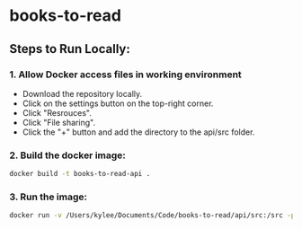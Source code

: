 # books-to-read

## Steps to Run Locally:

### 1. Allow Docker access files in working environment

- Download the repository locally.
- Click on the settings button on the top-right corner.
- Click "Resrouces".
- Click "File sharing".
- Click the "+" button and add the directory to the api/src folder.

### 2. Build the docker image:

```bash
docker build -t books-to-read-api .
```

### 3. Run the image:

```bash
docker run -v /Users/kylee/Documents/Code/books-to-read/api/src:/src -p 8000:8000 books-to-read-api
```
